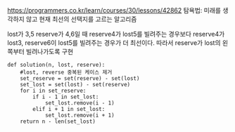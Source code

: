 https://programmers.co.kr/learn/courses/30/lessons/42862
탐욕법: 미래를 생각하지 않고 현재 최선의 선택지를 고르는 알고리즘

lost가 3,5 reserve가 4,6일 때 reserve4가 lost5를 빌려주는 경우보다 reserve4가 lost3, reserve6이 lost5를 빌려주는 경우가 더 최선이다. 따라서 reserve가 lost의 왼쪽부터 빌려나가도록 구현


```
def solution(n, lost, reserve):
    #lost, reverse 중복된 케이스 제거
    set_reserve = set(reserve) - set(lost)
    set_lost = set(lost) - set(reserve)
    for i in set_reserve:
        if i - 1 in set_lost:
            set_lost.remove(i - 1)
        elif i + 1 in set_lost:
            set_lost.remove(i + 1)
    return n - len(set_lost)
```